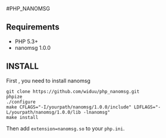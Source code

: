#PHP_NANOMSG

## Requirements

* PHP 5.3+
* nanomsg 1.0.0

## INSTALL

First , you need to install nanomsg 

```
git clone https://github.com/widuu/php_nanomsg.git
phpize
./configure 
make CFLAGS="-I/yourpath/nanomsg/1.0.0/include" LDFLAGS="-L/yourpath/nanomsg/1.0.0/lib -lnanomsg" 
make install

```

Then add `extension=nanomsg.so` to your `php.ini`.
